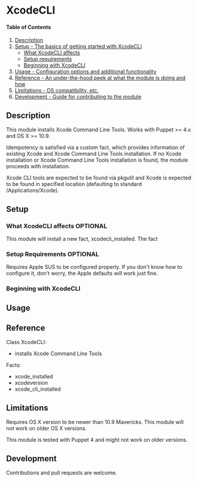 # XcodeCLI

#### Table of Contents

1. [Description](#description)
1. [Setup - The basics of getting started with XcodeCLI](#setup)
    * [What XcodeCLI affects](#what-XcodeCLI-affects)
    * [Setup requirements](#setup-requirements)
    * [Beginning with XcodeCLI](#beginning-with-XcodeCLI)
1. [Usage - Configuration options and additional functionality](#usage)
1. [Reference - An under-the-hood peek at what the module is doing and how](#reference)
1. [Limitations - OS compatibility, etc.](#limitations)
1. [Development - Guide for contributing to the module](#development)

## Description

This module installs Xcode Command Line Tools. Works with Puppet >= 4.x and OS X >= 10.9.

Idempotency is satisfied via a custom fact, which provides information of existing Xcode and Xcode Command Line Tools installation. If no Xcode installation or Xcode Command Line Tools installation is found, the module proceeds with installation.

Xcode CLI tools are expected to be found via pkgutil and Xcode is expected to be found in specified location (defaulting to standard /Applications/Xcode).

## Setup

### What XcodeCLI affects **OPTIONAL**

This module will install a new fact, xcodecli_installed. The fact
<!--
If it's obvious what your module touches, you can skip this section. For
example, folks can probably figure out that your mysql_instance module affects
their MySQL instances.

If there's more that they should know about, though, this is the place to mention:

* A list of files, packages, services, or operations that the module will alter,
  impact, or execute.
* Dependencies that your module automatically installs.
* Warnings or other important notices. -->

### Setup Requirements **OPTIONAL**

Requires Apple SUS to be configured properly. If you don't know how to configure it, don't worry, the Apple defaults will work just fine.

<!-- If your module requires anything extra before setting up (pluginsync enabled,
etc.), mention it here.

If your most recent release breaks compatibility or requires particular steps
for upgrading, you might want to include an additional "Upgrading" section
here. -->

### Beginning with XcodeCLI
<!--
The very basic steps needed for a user to get the module up and running. This
can include setup steps, if necessary, or it can be an example of the most
basic use of the module. -->

## Usage
<!--
This section is where you describe how to customize, configure, and do the
fancy stuff with your module here. It's especially helpful if you include usage
examples and code samples for doing things with your module. -->

## Reference

Class XcodeCLI:
- installs Xcode Command Line Tools

Facts:
- xcode_installed
- xcodeversion
- xcode_cli_installed

<!--
Here, include a complete list of your module's classes, types, providers,
facts, along with the parameters for each. Users refer to this section (thus
the name "Reference") to find specific details; most users don't read it per
se. -->

## Limitations

Requires OS X version to be newer than 10.9 Mavericks. This module will not work on older OS X versions.

This module is tested with Puppet 4 and might not work on older versions.

## Development

Contributions and pull requests are welcome.
